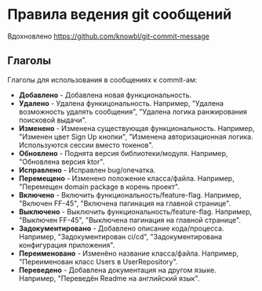 # Правила ведения git сообщений

Вдохновлено https://github.com/knowbl/git-commit-message

## Глаголы

Глаголы для использования в сообщениях к commit-ам:

- **Добавлено** - Добавлена новая функциональность.
- **Удалено** - Удалена функицональность. Например, "Удалена возможность удалять сообщения", "Удалена логика ранжирования поисковой выдачи".
- **Изменено** - Изменена существующая функциональность. Например, "Изменен цвет Sign Up кнопки", "Изменена авторизационная логика. Используются сессии вместо токенов".
- **Обновлено** - Поднята версия библиотеки/модуля. Например, "Обновлена версия ktor".
- **Исправлено** - Исправлен bug/опечатка.
- **Перемещено** - Изменено положение класса/файла. Например, "Перемещен domain package в корень проект".
- **Включено** - Включить функциональность/feature-flag. Например, "Включен FF-45", "Включена пагинация на главной странице".
- **Выключено** - Выключить функциональность/feature-flag. Например, "Выключен FF-45", "Выключена пагинация на главной странице".
- **Задокументировано** - Добавлено описание кода/процесса. Например, "Задокументирован ci/cd", "Задокументирована конфигурация приложения".
- **Переименовано** - Изменёно название класса/файла. Например, "Переименован класс Users в UserRepository".
- **Переведено** - Добавлена документация на другом языке. Например, "Переведён Readme на английский язык".

